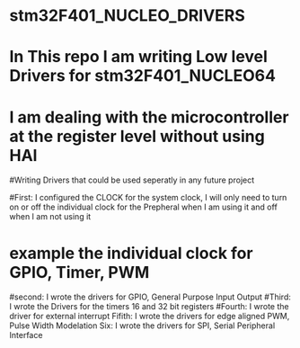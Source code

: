 # stm32F401_NUCLEO_DRIVERS
# In This repo I am writing Low level Drivers for stm32F401_NUCLEO64
# I am dealing with the microcontroller at the register level without using HAl

#Writing Drivers that could be used seperatly in any future project

#First: I configured the CLOCK for the system clock, I will only need to turn on or off the individual clock for the Prepheral when I am using it and off when I am not using it
# example the individual clock for GPIO, Timer, PWM
#second: I wrote the drivers for GPIO, General Purpose Input Output
#Third: I wrote the Drivers for the timers 16 and 32 bit registers
#Fourth: I wrote the driver for external interrupt
Fifith: I wrote the drivers for edge aligned PWM, Pulse Width Modelation
Six: I wrote the drivers for SPI, Serial Peripheral Interface
